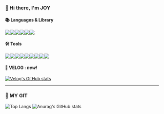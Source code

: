 ### 👋 Hi there, I'm JOY 
#### 📚 Languages & Library
<div style="display:flex;"><img src="https://img.shields.io/badge/HTML5-E34F26?style=flat-square&logo=HTML5&logoColor=white"/> <img src="https://img.shields.io/badge/CSS3-1572B6?style=flat-square&logo=CSS3&logoColor=white"/> <img src="https://img.shields.io/badge/StyledComponent-DB7093?style=flat-square&logo=CSS3&logoColor=white"/> <img src="https://img.shields.io/badge/JavaScript-F7DF1E?style=flat-square&logo=JavaScript&logoColor=black"/> <img src="https://img.shields.io/badge/React-61DAFB?style=flat-square&logo=React&logoColor=white"/> <img src="https://img.shields.io/badge/Redux-764ABC?style=flat-square&logo=Redux&logoColor=white"/></div>

#### 🛠 Tools
<div style="display:flex;"><img src="https://img.shields.io/badge/VisualStudioCode-007ACC?style=flat-square&logo=Visual-Studio-Code&logoColor=white"/> <img src="https://img.shields.io/badge/Github-181717?style=flat-square&logo=Github&logoColor=white"/> <img src="https://img.shields.io/badge/Vercel-000000?style=flat-square&logo=Vercel&logoColor=white"/> <img src="https://img.shields.io/badge/Netlify-00C7B7?style=flat-square&logo=Netlify&logoColor=white"/>
  <br><img src="https://img.shields.io/badge/JiraSoftware-0052CC?style=flat-square&logo=Jira-Software&logoColor=white"/> <img src="https://img.shields.io/badge/Slack-4A154B?style=flat-square&logo=Slack&logoColor=white"/>
  <br><img src="https://img.shields.io/badge/Figma-F24E1E?style=flat-square&logo=Figma&logoColor=white"/> <img src="https://img.shields.io/badge/AdobeXD-FF61F6?style=flat-square&logo=Adobe-XD&logoColor=white"/> <img src="https://img.shields.io/badge/Zeplin-fdbd3a?style=flat-square"/></div>

#### 💚 VELOG : *new!*

[![Velog's GitHub stats](https://velog-readme-stats.vercel.app/api?name=joyfive)](https://velog.io/@joyfive)

<hr />

### 💙 MY GIT

![Top Langs](https://github-readme-stats.vercel.app/api/top-langs/?username=joyfive&layout=compact)
![Anurag's GitHub stats](https://github-readme-stats.vercel.app/api?username=joyfive&show_icons=true&theme=radical)<br>
